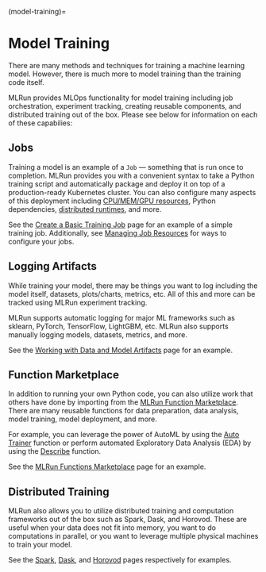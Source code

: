 (model-training)=
# Model Training

There are many methods and techniques for training a machine learning model. However, there is much more to model training than the training code itself.

MLRun provides MLOps functionality for model training including job orchestration, experiment tracking, creating reusable components, and distributed training out of the box. Please see below for information on each of these capabilies:

## Jobs

Training a model is an example of a `Job` — something that is run once to completion. MLRun provides you with a convenient syntax to take a Python training script and automatically package and deploy it on top of a production-ready Kubernetes cluster. You can also configure many aspects of this deployment including [CPU/MEM/GPU resources](https://github.com/mlrun/mlrun/pull/2166/files/runtimes/configuring-job-resources.html), Python dependencies, [distributed runtimes](https://github.com/mlrun/mlrun/pull/2166/files/..runtimes/distributed.html), and more.

See the [Create a Basic Training Job](https://github.com/mlrun/mlrun/pull/2166/training/create-a-basic-training-job.html) page for an example of a simple training job. Additionally, see [Managing Job Resources](https://github.com/mlrun/mlrun/pull/2166/runtimes/configuring-job-resources.html) for ways to configure your jobs.

## Logging Artifacts

While training your model, there may be things you want to log including the model itself, datasets, plots/charts, metrics, etc. All of this and more can be tracked using MLRun experiment tracking.

MLRun supports automatic logging for major ML frameworks such as sklearn, PyTorch, TensorFlow, LightGBM, etc. MLRun also supports manually logging models, datasets, metrics, and more.

See the [Working with Data and Model Artifacts](https://github.com/mlrun/mlrun/pull/2166/training/working-with-data-and-model-artifacts.html) page for an example.

## Function Marketplace

In addition to running your own Python code, you can also utilize work that others have done by importing from the [MLRun Function Marketplace](https://www.mlrun.org/marketplace/). There are many reusable functions for data preparation, data analysis, model training, model deployment, and more.

For example, you can leverage the power of AutoML by using the [Auto Trainer](https://www.mlrun.org/marketplace/functions/master/auto_trainer/latest/example/) function or perform automated Exploratory Data Analysis (EDA) by using the [Describe](https://www.mlrun.org/marketplace/functions/master/describe/latest/example/) function.

See the [MLRun Functions Marketplace](https://github.com/mlrun/mlrun/pull/2166/runtimes/load-from-marketplace.html) page for an example.

## Distributed Training

MLRun also allows you to utilize distributed training and computation frameworks out of the box such as Spark, Dask, and Horovod. These are useful when your data does not fit into memory, you want to do computations in parallel, or you want to leverage multiple physical machines to train your model.

See the [Spark](https://github.com/mlrun/mlrun/pull/2166/runtimes/spark-operator.html), [Dask](https://github.com/mlrun/mlrun/pull/2166/runtimes/dask-overview.html), and [Horovod](https://github.com/mlrun/mlrun/pull/2166/runtimes/horovod.html) pages respectively for examples.